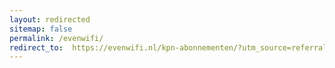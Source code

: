 ```yaml
---
layout: redirected
sitemap: false
permalink: /evenwifi/
redirect_to:  https://evenwifi.nl/kpn-abonnementen/?utm_source=referral&utm_medium=banner&utm_campaign=onbeperkt4g
---
```

